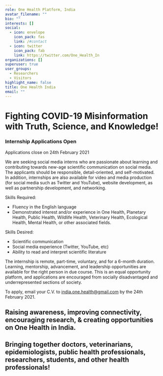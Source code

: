```yaml
---
role: One Health Platform, India
avatar_filename: ""
bio: ""
interests: []
social:
  - icon: envelope
    icon_pack: fas
    link: /#contact
  - icon: twitter
    icon_pack: fab
    link: https://twitter.com/One_Health_In
organizations: []
superuser: true
user_groups:
  - Researchers
  - Visitors
highlight_name: false
title: One Health India
email: ""
---
```

# **Fighting COVID-19 Misinformation with Truth, Science, and Knowledge!**

### Internship Applications Open

Applications close on 24th February 2021

We are seeking social media interns who are passionate about learning and contributing towards new-age scientific communication on social media. The applicants should be responsible, detail-oriented, and self-motivated. In addition, internships are also available for video and media production (for social media such as Twitter and YouTube), website development, as well as partnership development, and networking.

Skills Required: 

* Fluency in the English language
* Demonstrated interest and/or experience in One Health, Planetary Health, Public Health, Wildlife Health, Veterinary Health, Ecological Health, Mental Health, or other associated fields.

Skills Desired: 

* Scientific communication 
* Social media experience (Twitter, YouTube, etc) 
* Ability to read and interpret scientific literature

The internship is remote, part-time, voluntary, and for a 6-month duration. Learning, mentorship, advancement, and leadership opportunities are available for the right person in due course. This is an equal opportunity platform, and applications are encouraged from socially disadvantaged and underrepresented sections of society.

To apply, email your C.V. to [india.one.health@gmail.com](mailto:india.one.health@gmail.com)  by the 24th February 2021.

## **Raising awareness, improving connectivity, encouraging research, & creating opportunities on One Health in India.**

## **Bringing together doctors, veterinarians, epidemiologists, public health professionals, researchers, students, and other health professionals!**